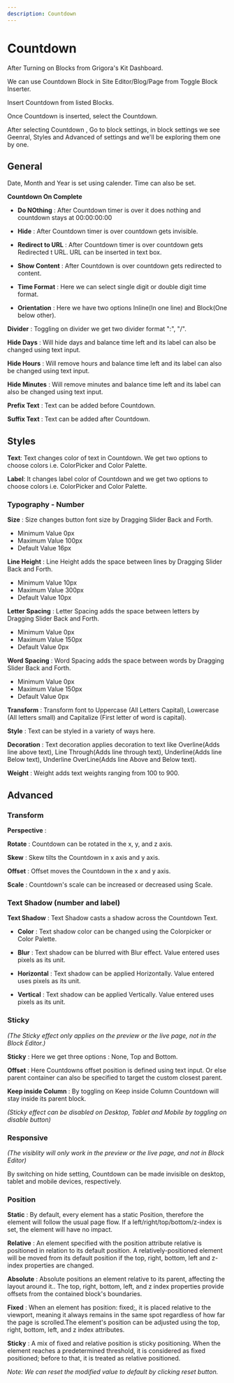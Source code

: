 ```yaml
---
description: Countdown
---
```


# Countdown

After Turning on Blocks from Grigora's Kit Dashboard.

We can use Countdown Block in Site Editor/Blog/Page from Toggle Block Inserter.

Insert Countdown from listed Blocks.

Once Countdown is inserted, select the Countdown.

After selecting Countdown , Go to block settings, in block settings we see Geenral, Styles and Advanced of settings and we'll be exploring them one by one.

## General 

Date, Month and Year is set using calender. Time can also be set.

**Countdown On Complete**
- **Do NOthing** : After Countdown timer is over it does nothing and countdown stays at 00:00:00:00

- **Hide** : After Countdown timer is over countdown gets invisible.

- **Redirect to URL** : After Countdown timer is over countdown gets Redirected t URL. URL can be inserted in text box.

- **Show Content** : After Countdown is over countdown gets redirected to content. 

- **Time Format** : Here we can select single digit or double digit time format.

- **Orientation** : Here we have two options Inline(In one line) and Block(One below other).

**Divider** : Toggling on divider we get two divider format ":", "/".

**Hide Days** : Will hide days and balance time left and its label can also be changed using text input.

**Hide Hours** : Will remove hours and balance time left and its label can also be changed using text input.

**Hide Minutes** : Will remove minutes and balance time left and its label can also be changed using text input.

**Prefix Text** : Text can be added before Countdown.

**Suffix Text** : Text can be added after Countdown.

## Styles

**Text**: Text changes color of text in Countdown. We get two options to choose colors i.e. ColorPicker and Color Palette.   

**Label**: It changes label color of Countdown and we get two options to choose colors i.e. ColorPicker and Color Palette.  

### Typography - Number

**Size** : Size changes button font size by Dragging Slider Back and Forth.
- Minimum Value  0px 
- Maximum Value  100px 
- Default Value  16px 

**Line Height** : Line Height adds the space between lines by Dragging Slider Back and Forth.
- Minimum Value 10px 
- Maximum Value 300px 
- Default Value 10px 

**Letter Spacing** : Letter Spacing adds the space between letters by Dragging Slider Back and Forth.  
- Minimum Value 0px 
- Maximum Value 150px
- Default Value 0px 

**Word Spacing** : Word Spacing adds the space between words by Dragging Slider Back and Forth.
- Minimum Value 0px 
- Maximum Value 150px
- Default Value 0px 

**Transform** :  Transform font to Uppercase (All Letters Capital), Lowercase (All letters small) and Capitalize (First letter of word is capital).

**Style** : Text can be styled in a variety of ways here.

**Decoration** : Text decoration applies decoration to text like Overline(Adds line above text), Line Through(Adds line through text), Underline(Adds line Below text), Underline OverLine(Adds line Above and Below text).

**Weight** : Weight adds text weights ranging from 100 to 900.

## Advanced

### Transform

**Perspective** : 

**Rotate** : Countdown can be rotated in the x, y, and z axis.

**Skew** : Skew tilts the Countdown in x axis and y axis.

**Offset** : Offset moves the Countdown in the x and y axis.

**Scale** : Countdown's scale can be increased or decreased using Scale.

### Text Shadow (number and label)

**Text Shadow** : Text Shadow casts a shadow across the Countdown Text.

- **Color** : Text shadow color can be changed using the Colorpicker or Color Palette.

- **Blur** : Text shadow can be blurred with Blur effect. Value entered uses pixels as its unit.

- **Horizontal** : Text shadow can be applied Horizontally. Value entered uses pixels as its unit.

- **Vertical** : Text shadow can be applied  Vertically. Value entered uses pixels as its unit.


<!-- ### Motion Animations

#### On Mouse Movement 

**2D Movement** : To apply 2D on mouse movement click on edit icon(Here Countdown will move in X and Y axis).
- **Direction** : Here two directions can be selected Same or Opposite.
- **Displacement**: In displacement we can set Countdown movement using range slider.
    - Minimum value is 0. 
    - Maximum value is 100.
    - Default value is 35.

**3D Movement** : To apply 3D on mouse movement click on edit icon(Here Countdown will move in X, Y and Z axis).
- **Direction** : Here two directions can be selected Same or Opposite.
- **Displacement**: In displacement we can set Countdown movement using range slider.
    - Minimum value is 0. 
    - Maximum value is 100.
    - Default value is 20.

#### On Scroll Movement 

**Vertical Movement**  : To apply vertical on scroll movement click on edit icon.
- **From Viewport** :  -->

### Sticky 
*(The Sticky effect only applies on the preview or the live page, not in the Block Editor.)*

**Sticky** :  Here we get three options : None, Top and Bottom.

**Offset** : Here Countdowns offset position is defined using text input. Or else parent container can also be specified to target the custom closest parent.

**Keep inside Column** : By toggling on Keep inside Column Countdown will stay inside its parent block.

*(Sticky effect can be disabled on Desktop, Tablet and Mobile by toggling on disable button)*

### Responsive 
*(The visiblity will only work in the preview or the live page, and not in Block Editor)*

By switching on hide setting, Countdown can be made invisible on desktop, tablet and mobile devices, respectively.

### Position

**Static** : By default, every element has a static Position, therefore the element will follow the usual page flow. If a left/right/top/bottom/z-index is set, the element will have no impact.

**Relative** : An element specified with the position attribute relative is positioned in relation to its default position. A relatively-positioned element will be moved from its default position if the top, right, bottom, left and z-index properties are changed.

**Absolute** : Absolute positions an element relative to its parent, affecting the layout around it.. The top, right, bottom, left, and z index properties provide offsets from the contained block's boundaries.

**Fixed** : When an element has position: fixed;, it is placed relative to the viewport, meaning it always remains in the same spot regardless of how far the page is scrolled.The element's position can be adjusted using the top, right, bottom, left, and z index attributes.

**Sticky** : A mix of fixed and relative position is sticky positioning. When the element reaches a predetermined threshold, it is considered as fixed positioned; before to that, it is treated as relative positioned. 

*Note: We can reset the modified value to default by clicking reset button.*










